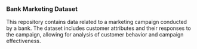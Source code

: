 ### Bank Marketing Dataset
This repository contains data related to a marketing campaign conducted by a bank. The dataset includes customer attributes and their responses to the campaign, allowing for analysis of customer behavior and campaign effectiveness.
